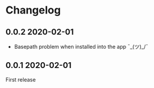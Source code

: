 # Changelog

## 0.0.2 2020-02-01 
  * Basepath problem when installed into the app ¯\_(ツ)_/¯


## 0.0.1 2020-02-01 
First release
